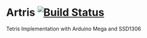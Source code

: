 # Artris [![Build Status](https://travis-ci.org/PhoenixPlanet/Artris.svg?branch=master)](https://travis-ci.org/PhoenixPlanet/Artris)

Tetris Implementation with Arduino Mega and SSD1306
